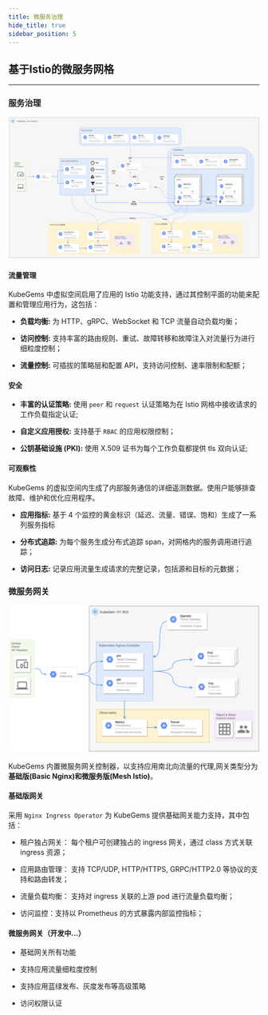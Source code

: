 ```yaml
---
title: 微服务治理
hide_title: true
sidebar_position: 5
---
```

## 基于Istio的微服务网格

--- 

### 服务治理

![](./assets/service-mesh.jpg)

#### 流量管理

KubeGems 中虚拟空间启用了应用的 Istio 功能支持，通过其控制平面的功能来配置和管理应用行为，这包括：

- **负载均衡:** 为 HTTP、gRPC、WebSocket 和 TCP 流量自动负载均衡；

- **访问控制:** 支持丰富的路由规则、重试、故障转移和故障注入对流量行为进行细粒度控制；

- **流量控制:** 可插拔的策略层和配置 API，支持访问控制、速率限制和配额；

#### 安全

- **丰富的认证策略:** 使用 `peer` 和 `request` 认证策略为在 Istio 网格中接收请求的工作负载指定认证;

- **自定义应用授权:** 支持基于 `RBAC` 的应用权限控制；

- **公钥基础设施 (PKI):** 使用 X.509 证书为每个工作负载都提供 tls 双向认证;

#### 可观察性

KubeGems 的虚拟空间内生成了内部服务通信的详细遥测数据。使用户能够排查故障、维护和优化应用程序。

- **应用指标:** 基于 4 个监控的黄金标识（延迟、流量、错误、饱和）生成了一系列服务指标

- **分布式追踪:** 为每个服务生成分布式追踪 span，对网格内的服务调用进行追踪；

- **访问日志:** 记录应用流量生成请求的完整记录，包括源和目标的元数据；


### 微服务网关

![](./assets/api-gateway-basic.jpg)

KubeGems 内置微服务网关控制器，以支持应用南北向流量的代理,网关类型分为**基础版(Basic Nginx)**和**微服务版(Mesh Istio)**。

#### 基础版网关

采用 `Nginx Ingress Operator` 为 KubeGems 提供基础网关能力支持，其中包括：

- 租户独占网关： 每个租户可创建独占的 ingress 网关，通过 class 方式关联 ingress 资源；

- 应用路由管理： 支持 TCP/UDP, HTTP/HTTPS, GRPC/HTTP2.0 等协议的支持和路由转发；

- 流量负载均衡： 支持对 ingress 关联的上游 pod 进行流量负载均衡；

- 访问监控：支持以 Prometheus 的方式暴露内部监控指标；

#### 微服务网关（开发中...）

- 基础网关所有功能

- 支持应用流量细粒度控制

- 支持应用蓝绿发布、灰度发布等高级策略

- 访问权限认证
